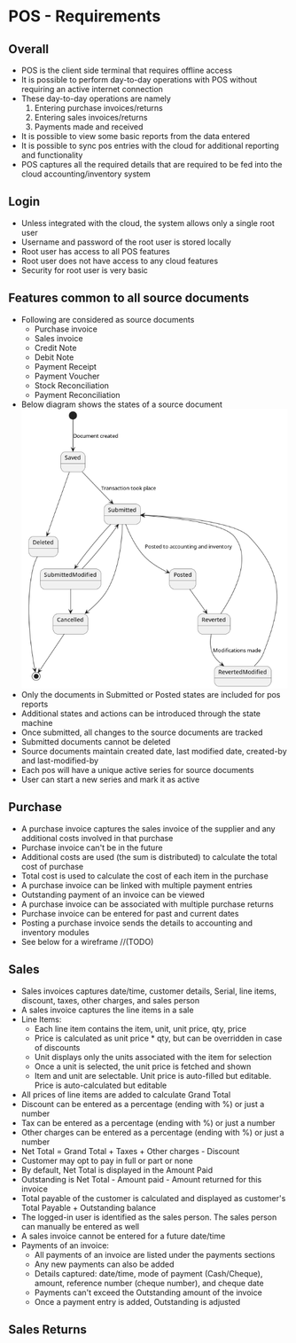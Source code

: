 # POS - Requirements
## Overall
* POS is the client side terminal that requires offline access
* It is possible to perform day-to-day operations with POS without requiring an active internet connection
* These day-to-day operations are namely
  1. Entering purchase invoices/returns
  2. Entering sales invoices/returns
  3. Payments made and received
* It is possible to view some basic reports from the data entered
* It is possible to sync pos entries with the cloud for additional reporting and functionality
* POS captures all the required details that are required to be fed into the cloud accounting/inventory system


## Login
* Unless integrated with the cloud, the system allows only a single root user
* Username and password of the root user is stored locally
* Root user has access to all POS features
* Root user does not have access to any cloud features
* Security for root user is very basic

## Features common to all source documents
* Following are considered as source documents
  - Purchase invoice
  - Sales invoice
  - Credit Note
  - Debit Note
  - Payment Receipt
  - Payment Voucher
  - Stock Reconciliation
  - Payment Reconciliation
* Below diagram shows the states of a source document
  ![State Diagram](../design/sourcedocumentstates.png)
* Only the documents in Submitted or Posted states are included for pos reports
* Additional states and actions can be introduced through the state machine
* Once submitted, all changes to the source documents are tracked
* Submitted documents cannot be deleted
* Source documents maintain created date, last modified date, created-by and last-modified-by
* Each pos will have a unique active series for source documents
* User can start a new series and mark it as active

## Purchase
* A purchase invoice captures the sales invoice of the supplier and any additional costs involved in that purchase
* Purchase invoice can't be in the future  
* Additional costs are used (the sum is distributed) to calculate the total cost of purchase
* Total cost is used to calculate the cost of each item in the purchase
* A purchase invoice can be linked with multiple payment entries
* Outstanding payment of an invoice can be viewed
* A purchase invoice can be associated with multiple purchase returns
* Purchase invoice can be entered for past and current dates
* Posting a purchase invoice sends the details to accounting and inventory modules
* See below for a wireframe //(TODO)

## Sales
* Sales invoices captures date/time, customer details, Serial, line items, discount, taxes, other charges, and sales person 
* A sales invoice captures the line items in a sale
* Line Items:
  * Each line item contains the item, unit, unit price, qty, price
  * Price is calculated as unit price * qty, but can be overridden in case of discounts
  * Unit displays only the units associated with the item for selection
  * Once a unit is selected, the unit price is fetched and shown
  * Item and unit are selectable. Unit price is auto-filled but editable. Price is auto-calculated but editable
* All prices of line items are added to calculate Grand Total
* Discount can be entered as a percentage (ending with %) or just a number
* Tax can be entered as a percentage (ending with %) or just a number
* Other charges can be entered as a percentage (ending with %) or just a number
* Net Total = Grand Total + Taxes + Other charges - Discount
* Customer may opt to pay in full or part or none
* By default, Net Total is displayed in the Amount Paid
* Outstanding is Net Total - Amount paid - Amount returned for this invoice  
* Total payable of the customer is calculated and displayed as customer's Total Payable + Outstanding balance
* The logged-in user is identified as the sales person. The sales person can manually be entered as well
* A sales invoice cannot be entered for a future date/time
* Payments of an invoice:
  * All payments of an invoice are listed under the payments sections
  * Any new payments can also be added
  * Details captured: date/time, mode of payment (Cash/Cheque), amount, reference number (cheque number), and cheque date  
  * Payments can't exceed the Outstanding amount of the invoice
  * Once a payment entry is added, Outstanding is adjusted
  
## Sales Returns